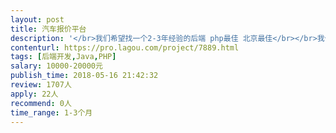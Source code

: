 ```yaml
---                
layout: post       
title: 汽车报价平台           
description: '</br>我们希望找一个2-3年经验的后端 php最佳 北京最佳</br></br>我们想做一个汽车发布报价的平台</br></br>需要做以下几个模块</br></br>1.爬虫获取数据（极少量 不复杂）；</br>2.接口（app 小程序）；</br>3.极简的后台界面；</br>4.数据库搭建（用户注册 登录），权限划分，报价业务展示（类似于发帖和回复）</br>'     
contenturl: https://pro.lagou.com/project/7889.html      
tags: [后端开发,Java,PHP]            
salary: 10000-20000元          
publish_time: 2018-05-16 21:42:32         
review: 1707人                   
apply: 22人                   
recommend: 0人                   
time_range: 1-3个月              
---                 
```

